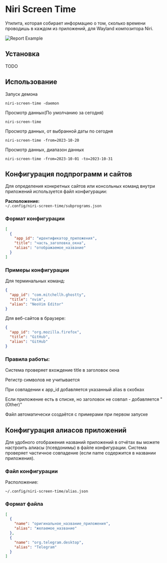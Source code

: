 # Niri Screen Time

Утилита, которая собирает информацию о том, сколько времени проводишь в каждом из приложений, для Wayland композитора Niri.

![Report Example](https://github.com/probeldev/niri-screen-time/blob/main/screenshots/report.png?raw=true)


## Установка

TODO

## Использование 

Запуск демона

    niri-screen-time -daemon 

Просмотр данных(По умолчанию за сегодня)

    niri-screen-time 

Просмотр данных, от выбранной даты по сегодня 
    
    niri-screen-time -from=2023-10-20

Просмотр данных, диапазон данных

    niri-screen-time -from=2023-10-01 -to=2023-10-31 


## Конфигурация подпрограмм и сайтов

Для определения конкретных сайтов или консольных команд внутри приложений используется файл конфигурации:

**Расположение:**  
`~/.config/niri-screen-time/subprograms.json`

### Формат конфигурации
```json
[
  {
    "app_id": "идентификатор_приложения",
    "title": "часть_заголовка_окна",
    "alias": "отображаемое_название"
  }
]

```

### Примеры конфигурации

Для терминальных команд:

```json
{
  "app_id": "com.mitchellh.ghostty",
  "title": "nvim",
  "alias": "NeoVim Editor"
}
```

Для веб-сайтов в браузере:

```json
{
  "app_id": "org.mozilla.firefox",
  "title": "GitHub",
  "alias": "GitHub"
}
```

### Правила работы:

Система проверяет вхождение title в заголовок окна

Регистр символов не учитывается

При совпадении к app_id добавляется указанный alias в скобках

Если приложение есть в списке, но заголовок не совпал - добавляется "(Other)"

Файл автоматически создаётся с примерами при первом запуске

## Конфигурация алиасов приложений

Для удобного отображения названий приложений в отчётах вы можете настроить алиасы (псевдонимы) в файле конфигурации.
Система проверяет частичное совпадение (если name содержится в названии приложения).

### Файл конфигурации

Расположение:

    ~/.config/niri-screen-time/alias.json

### Формат файла

```json
[
  {
    "name": "оригинальное_название_приложения",
    "alias": "желаемое_название"
  },
  {
    "name": "org.telegram.desktop",
    "alias": "Telegram"
  }
]
```


